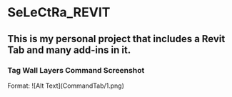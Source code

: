 # SeLeCtRa_REVIT
<h2>This is my personal project that includes a Revit Tab and many add-ins in it.</h2>

<h3>Tag Wall Layers Command Screenshot</h3>
Format: ![Alt Text](CommandTab/1.png)
